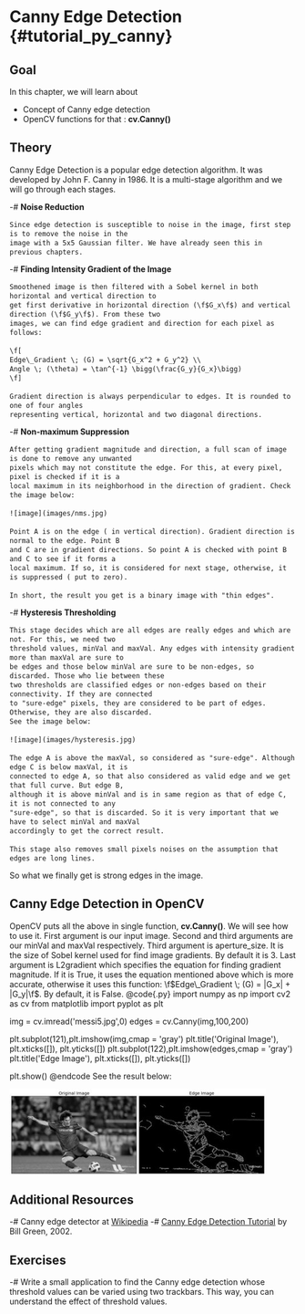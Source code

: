 Canny Edge Detection {#tutorial_py_canny}
====================

Goal
----

In this chapter, we will learn about

-   Concept of Canny edge detection
-   OpenCV functions for that : **cv.Canny()**

Theory
------

Canny Edge Detection is a popular edge detection algorithm. It was developed by John F. Canny in
1986. It is a multi-stage algorithm and we will go through each stages.

-#  **Noise Reduction**

    Since edge detection is susceptible to noise in the image, first step is to remove the noise in the
    image with a 5x5 Gaussian filter. We have already seen this in previous chapters.

-#  **Finding Intensity Gradient of the Image**

    Smoothened image is then filtered with a Sobel kernel in both horizontal and vertical direction to
    get first derivative in horizontal direction (\f$G_x\f$) and vertical direction (\f$G_y\f$). From these two
    images, we can find edge gradient and direction for each pixel as follows:

    \f[
    Edge\_Gradient \; (G) = \sqrt{G_x^2 + G_y^2} \\
    Angle \; (\theta) = \tan^{-1} \bigg(\frac{G_y}{G_x}\bigg)
    \f]

    Gradient direction is always perpendicular to edges. It is rounded to one of four angles
    representing vertical, horizontal and two diagonal directions.

-#  **Non-maximum Suppression**

    After getting gradient magnitude and direction, a full scan of image is done to remove any unwanted
    pixels which may not constitute the edge. For this, at every pixel, pixel is checked if it is a
    local maximum in its neighborhood in the direction of gradient. Check the image below:

    ![image](images/nms.jpg)

    Point A is on the edge ( in vertical direction). Gradient direction is normal to the edge. Point B
    and C are in gradient directions. So point A is checked with point B and C to see if it forms a
    local maximum. If so, it is considered for next stage, otherwise, it is suppressed ( put to zero).

    In short, the result you get is a binary image with "thin edges".

-#  **Hysteresis Thresholding**

    This stage decides which are all edges are really edges and which are not. For this, we need two
    threshold values, minVal and maxVal. Any edges with intensity gradient more than maxVal are sure to
    be edges and those below minVal are sure to be non-edges, so discarded. Those who lie between these
    two thresholds are classified edges or non-edges based on their connectivity. If they are connected
    to "sure-edge" pixels, they are considered to be part of edges. Otherwise, they are also discarded.
    See the image below:

    ![image](images/hysteresis.jpg)

    The edge A is above the maxVal, so considered as "sure-edge". Although edge C is below maxVal, it is
    connected to edge A, so that also considered as valid edge and we get that full curve. But edge B,
    although it is above minVal and is in same region as that of edge C, it is not connected to any
    "sure-edge", so that is discarded. So it is very important that we have to select minVal and maxVal
    accordingly to get the correct result.

    This stage also removes small pixels noises on the assumption that edges are long lines.

So what we finally get is strong edges in the image.

Canny Edge Detection in OpenCV
------------------------------

OpenCV puts all the above in single function, **cv.Canny()**. We will see how to use it. First
argument is our input image. Second and third arguments are our minVal and maxVal respectively.
Third argument is aperture_size. It is the size of Sobel kernel used for find image gradients. By
default it is 3. Last argument is L2gradient which specifies the equation for finding gradient
magnitude. If it is True, it uses the equation mentioned above which is more accurate, otherwise it
uses this function: \f$Edge\_Gradient \; (G) = |G_x| + |G_y|\f$. By default, it is False.
@code{.py}
import numpy as np
import cv2 as cv
from matplotlib import pyplot as plt

img = cv.imread('messi5.jpg',0)
edges = cv.Canny(img,100,200)

plt.subplot(121),plt.imshow(img,cmap = 'gray')
plt.title('Original Image'), plt.xticks([]), plt.yticks([])
plt.subplot(122),plt.imshow(edges,cmap = 'gray')
plt.title('Edge Image'), plt.xticks([]), plt.yticks([])

plt.show()
@endcode
See the result below:

![image](images/canny1.jpg)

Additional Resources
--------------------

-#  Canny edge detector at [Wikipedia](http://en.wikipedia.org/wiki/Canny_edge_detector)
-#  [Canny Edge Detection Tutorial](http://dasl.unlv.edu/daslDrexel/alumni/bGreen/www.pages.drexel.edu/_weg22/can_tut.html) by
    Bill Green, 2002.

Exercises
---------

-#  Write a small application to find the Canny edge detection whose threshold values can be varied
    using two trackbars. This way, you can understand the effect of threshold values.
